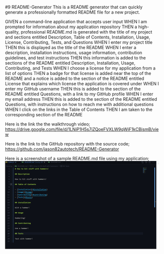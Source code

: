 #9 README-Generator
This is a README generator that can quickly generate a professionally formatted README file for a new project.

GIVEN a command-line application that accepts user input
WHEN I am prompted for information about my application repository
THEN a high-quality, professional README.md is generated with the title of my project and sections entitled Description, Table of Contents, Installation, Usage, License, Contributing, Tests, and Questions
WHEN I enter my project title
THEN this is displayed as the title of the README
WHEN I enter a description, installation instructions, usage information, contribution guidelines, and test instructions
THEN this information is added to the sections of the README entitled Description, Installation, Usage, Contributing, and Tests
WHEN I choose a license for my application from a list of options
THEN a badge for that license is added near the top of the README and a notice is added to the section of the README entitled License that explains which license the application is covered under
WHEN I enter my GitHub username
THEN this is added to the section of the README entitled Questions, with a link to my GitHub profile
WHEN I enter my email address
THEN this is added to the section of the README entitled Questions, with instructions on how to reach me with additional questions
WHEN I click on the links in the Table of Contents
THEN I am taken to the corresponding section of the README

Here is the link the the walkthrough video;
https://drive.google.com/file/d/1LNiP1H5s7iZQoeFVXLW9qWiF1kCBismB/view

Here is the link to the GitHub repository with the source code; 
https://github.com/jason82autotech/README-Generator

Here is a screenshot of a sample README.md file using my application;
![Screen shot of deployed application](./Develop/screenshot%20of%20readme%20generator.png)
